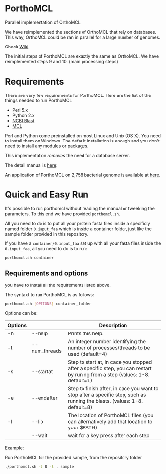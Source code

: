 # PorthoMCL
Parallel implementation of OrthoMCL


We have reimplemented the sections of OrthoMCL that rely on databases. This way, OrthoMCL could be ran in parallel for a large number of genomes.


Check [Wiki](https://github.com/etabari/PorthoMCL/wiki/)

The initial steps of PorthoMCL are exactly the same as OrthoMCL.
We have reimplemented steps 9 and 10. (main processing steps)

# Requirements

There are very few requirements for PorthoMCL. Here are the list of the things needed to run PorthoMCL

- Perl 5.x 
- Python 2.x 
- [NCBI Blast](http://blast.ncbi.nlm.nih.gov/Blast.cgi?PAGE_TYPE=BlastDocs&DOC_TYPE=Download)
- [MCL](http://www.micans.org/mcl/sec_description1.html)

Perl and Python come preinstalled on most Linux and Unix (OS X). You need to install them on Windows. The default installation is enough and you don't need to install any modules or packages. 

This implementation *removes* the need for a database server.

The detail manual is [here](MANUAL.md):

An application of PorthoMCL on 2,758 bacterial genome is available at [here](http://bioinfo.uncc.edu/ehsan.tabari/porthomcl/).

# Quick and Easy Run

It's possible to run porthomcl without reading the manual or tweeking the parameters. To this end we have provided `porthomcl.sh`.

All you need to do is to put all your protein fasta files inside a specificly named folder `0.input_faa` which is inside a container folder, just like the sample folder provided in this repository.

If you have a `container/0.input_faa` set up with all your fasta files inside the `0.input_faa`, all you need to do is to run:

```bash
porthomcl.sh container
```
## Requirements and options

you have to install all the requirements listed above.

The syntaxt to run PorthoMCL is as follows: 	
```bash
porthomcl.sh [OPTIONS] container_folder
```
Options can be: 


|  Options|                			|    Description                                                              
|--------|--------------------------|-----------------------------------------------------------------------------
|   -h   | --help 	 			    | Prints this help.              
|   -t   | --num_threads	  		| An integer number identifying the number of processes/threads to be used (default=4)
|   -s   | --startat				| Step to start at, in cace you stopped after a specific step, you can restart by runing from a step (values: 1-8. default=1)         
|   -e   | --endafter				| Step to finish after, in cace you want to stop after a specific step, such as running the blasts. (values: 1-8. default=8)    
|   -l 	| --lib  					| The location of PorthoMCL files (you can alternatively add that location to your $PATH)
|    | --wait	| wait for a key press after each step

Example:

Run PorthoMCL for the provided sample, from the repository folder

```bash
./porthomcl.sh -t 8 -l . sample
```
